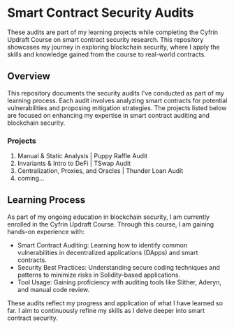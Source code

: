 # Smart Contract Security Audits

 These audits are part of my learning projects while completing the Cyfrin Updraft Course on smart contract security research. This repository showcases my journey in exploring blockchain security, where I apply the skills and knowledge gained from the course to real-world contracts.

## Overview

This repository documents the security audits I've conducted as part of my learning process. Each audit involves analyzing smart contracts for potential vulnerabilities and proposing mitigation strategies. The projects listed below are focused on enhancing my expertise in smart contract auditing and blockchain security.

### Projects

1. Manual & Static Analysis | Puppy Raffle Audit
2. Invariants & Intro to DeFi | TSwap Audit
3. Centralization, Proxies, and Oracles | Thunder Loan Audit 
4. coming...

## Learning Process

As part of my ongoing education in blockchain security, I am currently enrolled in the Cyfrin Updraft Course. Through this course, I am gaining hands-on experience with:

- Smart Contract Auditing: Learning how to identify common vulnerabilities in decentralized applications (DApps) and smart contracts.
- Security Best Practices: Understanding secure coding techniques and patterns to minimize risks in Solidity-based applications.
- Tool Usage: Gaining proficiency with auditing tools like Slither, Aderyn, and manual code review.

These audits reflect my progress and application of what I have learned so far. I aim to continuously refine my skills as I delve deeper into smart contract security.